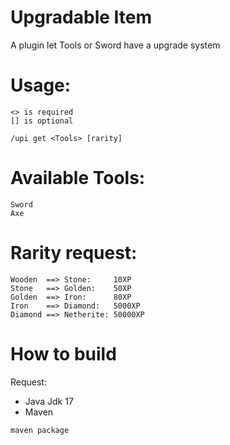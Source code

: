 # Upgradable Item
A plugin let Tools or Sword have a upgrade system
# Usage:
```
<> is required
[] is optional

/upi get <Tools> [rarity]
```
# Available Tools:
```
Sword
Axe
```
# Rarity request:
```
Wooden  ==> Stone:     10XP
Stone   ==> Golden:    50XP
Golden  ==> Iron:      80XP
Iron    ==> Diamond:   5000XP
Diamond ==> Netherite: 50000XP
```
# How to build
Request:
  - Java Jdk 17
  - Maven
```
maven package
```
